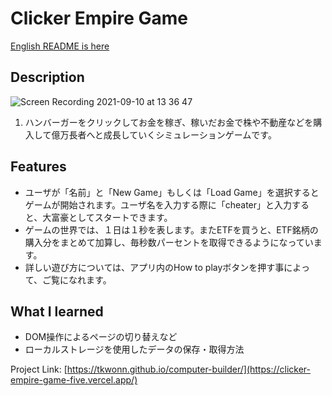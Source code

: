 # Clicker Empire Game

[English README is here](https://github.com/tkwonn/Clicker_Empire_Game/bolb/main/README.md)

## Description

![Screen Recording 2021-09-10 at 13 36 47](https://user-images.githubusercontent.com/66197642/132916005-6a20a934-5003-485a-987e-a9ab3c73ccfb.gif)

1. ハンバーガーをクリックしてお金を稼ぎ、稼いだお金で株や不動産などを購入して億万長者へと成長していくシミュレーションゲームです。


## Features

* ユーザが「名前」と「New Game」もしくは「Load Game」を選択するとゲームが開始されます。ユーザ名を入力する際に「cheater」と入力すると、大富豪としてスタートできます。
* ゲームの世界では、１日は１秒を表します。またETFを買うと、ETF銘柄の購入分をまとめて加算し、毎秒数パーセントを取得できるようになっています。
* 詳しい遊び方については、アプリ内のHow to playボタンを押す事によって、ご覧になれます。

## What I learned

* DOM操作によるページの切り替えなど
* ローカルストレージを使用したデータの保存・取得方法

Project Link: [https://tkwonn.github.io/computer-builder/](https://clicker-empire-game-five.vercel.app/)
